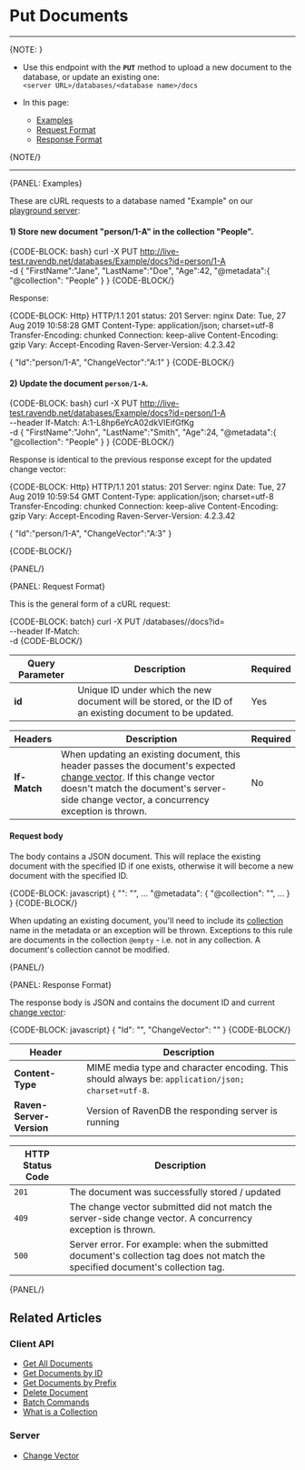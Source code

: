 ﻿# Put Documents

---

{NOTE: }  

* Use this endpoint with the **`PUT`** method to upload a new document to the database, or update an existing one:  
`<server URL>/databases/<database name>/docs`  

* In this page:  
  * [Examples](../../../client-api/rest-api/document-commands/put-documents#examples)  
  * [Request Format](../../../client-api/rest-api/document-commands/put-documents#request-format)  
  * [Response Format](../../../client-api/rest-api/document-commands/put-documents#response-format)  

{NOTE/}  

---

{PANEL: Examples}

These are cURL requests to a database named "Example" on our [playground server](http://live-test.ravendb.net):  

#### 1) Store new document "person/1-A" in the collection "People".  

{CODE-BLOCK: bash}
curl -X PUT http://live-test.ravendb.net/databases/Example/docs?id=person/1-A \
-d { 
    "FirstName":"Jane", 
    "LastName":"Doe",
    "Age":42,
    "@metadata":{
        "@collection": "People"
    }
}
{CODE-BLOCK/}

Response:  

{CODE-BLOCK: Http}
HTTP/1.1 201
status: 201
Server: nginx
Date: Tue, 27 Aug 2019 10:58:28 GMT
Content-Type: application/json; charset=utf-8
Transfer-Encoding: chunked
Connection: keep-alive
Content-Encoding: gzip
Vary: Accept-Encoding
Raven-Server-Version: 4.2.3.42

{
    "Id":"person/1-A",
    "ChangeVector":"A:1"
}
{CODE-BLOCK/}

#### 2) Update the document `person/1-A`.  

{CODE-BLOCK: bash}
curl -X PUT http://live-test.ravendb.net/databases/Example/docs?id=person/1-A \
--header If-Match: A:1-L8hp6eYcA02dkVIEifGfKg \
-d { 
    "FirstName":"John", 
    "LastName":"Smith",
    "Age":24,
    "@metadata":{
        "@collection": "People"
    }
}
{CODE-BLOCK/}

Response is identical to the previous response except for the updated change vector:  

{CODE-BLOCK: Http}
HTTP/1.1 201
status: 201
Server: nginx
Date: Tue, 27 Aug 2019 10:59:54 GMT
Content-Type: application/json; charset=utf-8
Transfer-Encoding: chunked
Connection: keep-alive
Content-Encoding: gzip
Vary: Accept-Encoding
Raven-Server-Version: 4.2.3.42

{
    "Id":"person/1-A",
    "ChangeVector":"A:3"
}

{CODE-BLOCK/}

{PANEL/}

{PANEL: Request Format}

This is the general form of a cURL request:  

{CODE-BLOCK: batch}
curl -X PUT <server URL>/databases/<database name>/docs?id=<document ID> \
--header If-Match: <expected change vector> \
-d <JSON document>
{CODE-BLOCK/}

| Query Parameter | Description | Required |
| - | - | - |
| **id** | Unique ID under which the new document will be stored, or the ID of an existing document to be updated. | Yes |

| Headers | Description | Required |
| - | - | - |
| **If-Match** | When updating an existing document, this header passes the document's expected [change vector](../../../server/clustering/replication/change-vector). If this change vector doesn't match the document's server-side change vector, a concurrency exception is thrown. | No |

#### Request body

The body contains a JSON document. This will replace the existing document with the specified ID if one exists, otherwise it 
will become a new document with the specified ID.  

{CODE-BLOCK: javascript}
{
    "<field>": "<value>",
    ...
    "@metadata": {
        "@collection": "<collection name>",
        ...
    }
}
{CODE-BLOCK/}

When updating an existing document, you'll need to include its [collection](../../../client-api/faq/what-is-a-collection) 
name in the metadata or an exception will be thrown. Exceptions to this rule are documents in the collection `@empty` - 
i.e. not in any collection. A document's collection cannot be modified.  

{PANEL/}

{PANEL: Response Format}

The response body is JSON and contains the document ID and current [change vector](../../../server/clustering/replication/change-vector):

{CODE-BLOCK: javascript}
{
    "Id": "<document ID>",
    "ChangeVector": "<current change vector>"
}
{CODE-BLOCK/}

| Header | Description |
| - | - |
| **Content-Type** | MIME media type and character encoding. This should always be: `application/json; charset=utf-8`. |
| **Raven-Server-Version** | Version of RavenDB the responding server is running |

| HTTP Status Code | Description |
| - | - |
| `201` | The document was successfully stored / updated |
| `409` | The change vector submitted did not match the server-side change vector. A concurrency exception is thrown. |
| `500` | Server error. For example: when the submitted document's collection tag does not match the specified document's collection tag. |

{PANEL/}

## Related Articles  

### Client API  

- [Get All Documents](../../../client-api/rest-api/document-commands/get-all-documents)  
- [Get Documents by ID](../../../client-api/rest-api/document-commands/get-documents-by-id)  
- [Get Documents by Prefix](../../../client-api/rest-api/document-commands/get-documents-by-prefix)  
- [Delete Document](../../../client-api/rest-api/document-commands/delete-document)  
- [Batch Commands](../../../client-api/rest-api/document-commands/batch-commands)  
- [What is a Collection](../../../client-api/faq/what-is-a-collection)  

### Server  

- [Change Vector](../../../server/clustering/replication/change-vector)  
